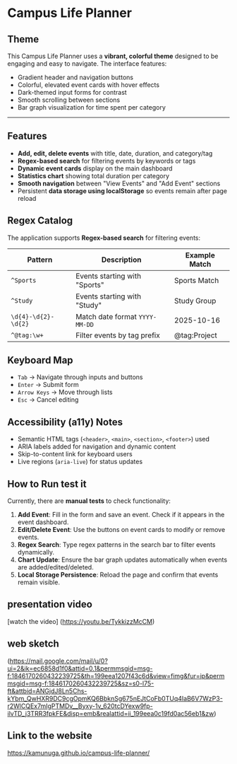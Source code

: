 # Campus Life Planner

## Theme
This Campus Life Planner uses a **vibrant, colorful theme** designed to be engaging and easy to navigate. The interface features:
- Gradient header and navigation buttons
- Colorful, elevated event cards with hover effects
- Dark-themed input forms for contrast
- Smooth scrolling between sections
- Bar graph visualization for time spent per category

---

## Features
- **Add, edit, delete events** with title, date, duration, and category/tag
- **Regex-based search** for filtering events by keywords or tags
- **Dynamic event cards** display on the main dashboard
- **Statistics chart** showing total duration per category
- **Smooth navigation** between "View Events" and "Add Event" sections
- Persistent **data storage using localStorage** so events remain after page reload

## Regex Catalog

The application supports **Regex-based search** for filtering events:

| Pattern                  | Description                                      | Example Match        |
|---------------------------|-----------------------------|--------------------|
| `^Sports`                | Events starting with "Sports"                    | Sports Match       |
| `^Study`                 | Events starting with "Study"                     | Study Group        |
| `\d{4}-\d{2}-\d{2}`      | Match date format `YYYY-MM-DD`                   | 2025-10-16         |
| `^@tag:\w+`              | Filter events by tag prefix                       | @tag:Project 

## Keyboard Map
- `Tab` → Navigate through inputs and buttons
- `Enter` → Submit form
- `Arrow Keys` → Move through lists
- `Esc` → Cancel editing

## Accessibility (a11y) Notes
- Semantic HTML tags (`<header>`, `<main>`, `<section>`, `<footer>`) used
- ARIA labels added for navigation and dynamic content
- Skip-to-content link for keyboard users
- Live regions (`aria-live`) for status updates

## How to Run test it
Currently, there are **manual tests** to check functionality:
1. **Add Event**: Fill in the form and save an event. Check if it appears in the event dashboard.
2. **Edit/Delete Event**: Use the buttons on event cards to modify or remove events.
3. **Regex Search**: Type regex patterns in the search bar to filter events dynamically.
4. **Chart Update**: Ensure the bar graph updates automatically when events are added/edited/deleted.
5. **Local Storage Persistence**: Reload the page and confirm that events remain visible.

## presentation video
[watch the video] (https://youtu.be/TykkizzMcCM)
## web sketch
(https://mail.google.com/mail/u/0?ui=2&ik=ec6858d1f0&attid=0.1&permmsgid=msg-f:1846170260432239725&th=199eea1207f43c6d&view=fimg&fur=ip&permmsgid=msg-f:1846170260432239725&sz=s0-l75-ft&attbid=ANGjdJ8Ln5Chs-kYbm_QwHXR9DC9cgOpmKQ6BbknSg675nEJtCoFb0TUq4IaB6V7WzP3-r2WlCQEx7mIgPTMDv__Byxy-1v_620tcDYexw9fp-ilvTD_j3TRR3fpkFE&disp=emb&realattid=ii_199eea0c19fd0ac56eb1&zw)

## Link to the website
https://kamunuga.github.io/campus-life-planner/
